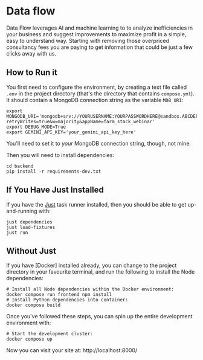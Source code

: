 # Data flow

Data Flow leverages AI and machine learning to to analyze inefficiencies in your business and suggest improvements to maximize profit in a simple, easy to understand way. Starting with removing those overpriced consultancy fees you are paying to get information that could be just a few clicks away with us.

## How to Run it

You first need to configure the environment, by creating a text file called `.env` in the project directory (that's the directory that contains `compose.yml`). It should contain a MongoDB connection string as the variable `MDB_URI`:

```text
export MONGODB_URI='mongodb+srv://YOURUSERNAME:YOURPASSWORDHERE@sandbox.ABCDEF.mongodb.net/todo_list_app?retryWrites=true&w=majority&appName=farm_stack_webinar'
export DEBUG_MODE=True
export GEMINI_API_KEY='your_gemini_api_key_here'
```

You'll need to set it to _your_ MongoDB connection string, though, not mine.

Then you will need to install dependencies:

```text
cd backend
pip install -r requirements-dev.txt
```

## If You Have Just Installed

If you have the [Just] task runner installed, then you should be able to get up-and-running with:

```shell
just dependencies
just load-fixtures
just run
```

## Without Just

If you have [Docker] installed already, you can change to the project directory in your favourite terminal, and run the following to install the Node dependencies:

```shell
# Install all Node dependencies within the Docker environment:
docker compose run frontend npm install
# Install Python dependencies into container:
docker compose build
```

Once you've followed these steps, you can spin up the entire development environment with:

```shell
# Start the development cluster:
docker compose up
```

Now you can visit your site at: http://localhost:8000/


[FastAPI]: https://fastapi.tiangolo.com/
[React]: https://react.dev/
[MongoDB]: https://www.mongodb.com/
[Docker Compose]: https://docs.docker.com/compose/
[Just]: https://just.systems/man/en/
[PyTest]: https://docs.pytest.org/